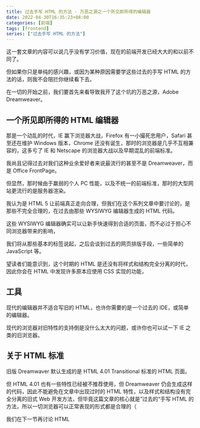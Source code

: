 ```yaml
---
title: 过去手写 HTML 的方法 - 万恶之源之一个所见即所得的编辑器
date: 2022-04-30T16:35:23+08:00
categories: [前端]
tags: [frontend]
series: ["过去手写 HTML 的方法"]
---
```


这一套文章的内容可以说几乎没有学习价值，现在的前端开发已经大大的和以前不同了。

但如果你只是单纯的感兴趣，或因为某种原因需要学这些过去的手写 HTML 的方法的话，则我不会阻拦你继续看下去。

在一切的开始之前，我们要首先来看导致我开了这个坑的万恶之源，Adobe Dreamweaver。

<!--more-->

## 一个所见即所得的 HTML 编辑器

那是一个动乱的时代，IE 赢下浏览器大战，Firefox 有一小撮死忠用户，Safari 甚至还在维护 Windows 版本，Chrome 还没有诞生，那时的浏览器是几乎不互相兼容的，这多亏了 IE 和 Netscape 的浏览器大战以及早期混乱的前端标准。

我尚且记得过去对我们这种业余爱好者来说最流行的甚至不是 Dreamweaver，而是 Office FrontPage。

但显然，那时候由于羸弱的个人 PC 性能，以及不统一的前端标准，那时的大型网站更流行的是服务器渲染。

我认为是 HTML 5 让前端真正走向合理，但我们在这个系列文章中要讨论的，是那些不完全合理的，在过去由那些 WYSIWYG 编辑器生成的 HTML 代码。

这些 WYSIWYG 编辑器确实可以让新手快速得到合适的页面，而不必过于担心不同浏览器带来的影响，

我们将从那些基本的标签说起，之后会谈到过去的网页排版手段，一些简单的 JavaScript 等。

望读者们能意识到，这个时期的 HTML 是还没有将样式和结构完全分离的时代，因此你会在 HTML 中发现许多原本应使用 CSS 实现的功能，

## 工具

现代的编辑器并不适合写旧的 HTML，也许你需要的是一个过去的 IDE，或简单的编辑器。

现代的浏览器对旧特性的支持倒是没什么太大的问题，或许你也可以试一下 IE 之类的旧浏览器。

## 关于 HTML 标准

旧版 Dreamwaver 默认生成的是 HTML 4.01 Transitional 标准的 HTML 页面。

但 HTML 4.01 也有一些特性已经被不推荐使用，但 Dreamweaver 仍会生成这样的代码，因此不能避免在文章中出现过时的 HTML 特性，以及样式和结构没有完全分离的旧式 Web 开发方法，但毕竟这篇文章的核心就是”过去的“手写 HTML 的方法，所以一切浏览器可以正常表现的形式都是合理的（

我们在下一节再讨论 HTML

